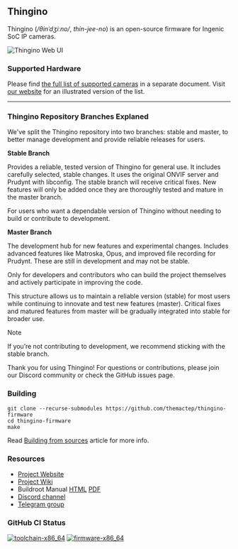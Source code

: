 Thingino
--------

Thingino (_/θinˈdʒiːno/_, _thin-jee-no_) is an open-source firmware for Ingenic SoC IP cameras.

![Thingino Web UI][10]

### Supported Hardware

Please find [the full list of supported cameras](docs/supported_hardware.md)
in a separate document. Visit [our website][0] for an illustrated version of
the list.

---

### Thingino Repository Branches Explaned

We've split the Thingino repository into two branches: stable and master, to better manage development and provide reliable releases for users.

**Stable Branch**

Provides a reliable, tested version of Thingino for general use. It includes carefully selected, stable changes. It uses the original ONVIF server and Prudynt with libconfig.
The stable branch will receive critical fixes. New features will only be added once they are thoroughly tested and mature in the master branch.

For users who want a dependable version of Thingino without needing to build or contribute to development.

**Master Branch**

The development hub for new features and experimental changes. Includes advanced features like Matroska, Opus, and improved file recording for Prudynt. These are still in development and may not be stable.

Only for developers and contributors who can build the project themselves and actively participate in improving the code.

This structure allows us to maintain a reliable version (stable) for most users while continuing to innovate and test new features (master). Critical fixes and matured features from master will be gradually integrated into stable for broader use.

> [!NOTE]
> If you’re not contributing to development, we recommend sticking with the stable branch.

Thank you for using Thingino! For questions or contributions, please join our Discord community or check the GitHub issues page.

### Building

```
git clone --recurse-submodules https://github.com/themactep/thingino-firmware
cd thingino-firmware
make
```

Read [Building from sources][7] article for more info.

### Resources

- [Project Website][0]
- [Project Wiki][1]
- Buildroot Manual [HTML][5] [PDF][6]
- [Discord channel][3]
- [Telegram group][4]

### GitHub CI Status

[![toolchain-x86_64][11]][8]
[![firmware-x86_64][12]][9]

[0]: https://thingino.com/
[1]: https://github.com/themactep/thingino-firmware/wiki
[3]: https://discord.gg/xDmqS944zr
[4]: https://t.me/thingino
[5]: https://buildroot.org/downloads/manual/manual.html
[6]: https://nightly.buildroot.org/manual.pdf
[7]: https://github.com/themactep/thingino-firmware/wiki/Building-from-sources
[8]: https://github.com/themactep/thingino-firmware/actions/workflows/toolchain.yaml
[9]: https://github.com/themactep/thingino-firmware/actions/workflows/firmware.yaml
[10]: https://github.com/user-attachments/assets/6fe68e13-eb49-4c33-8836-af1e97bf8b4e
[11]: https://github.com/themactep/thingino-firmware/actions/workflows/toolchain-x86_64.yaml/badge.svg
[12]: https://github.com/themactep/thingino-firmware/actions/workflows/firmware-stable.yaml/badge.svg
